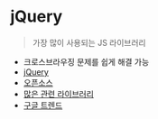 # jQuery

> 가장 많이 사용되는 JS 라이브러리


* 크로스브라우징 문제를 쉽게 해결 가능
* [jQuery](http://jquery.com/)
* [오픈소스](https://github.com/jquery/jquery)
* [많은 관련 라이브러리](https://plugins.jquery.com/)
* [구글 트렌드](http://www.google.com/trends/explore#q=jquery,prototype,script.aculo.us,yui,dojo,extjs,gwt,mootools,)



